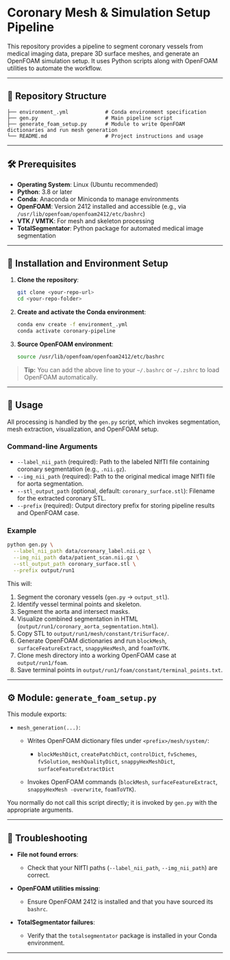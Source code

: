 # Coronary Mesh & Simulation Setup Pipeline

This repository provides a pipeline to segment coronary vessels from medical imaging data, prepare 3D surface meshes, and generate an OpenFOAM simulation setup. It uses Python scripts along with OpenFOAM utilities to automate the workflow.

---

## 📁 Repository Structure

```
├── environment_.yml            # Conda environment specification
├── gen.py                      # Main pipeline script
├── generate_foam_setup.py      # Module to write OpenFOAM dictionaries and run mesh generation
└── README.md                   # Project instructions and usage
```

---

## 🛠 Prerequisites

* **Operating System**: Linux (Ubuntu recommended)
* **Python**: 3.8 or later
* **Conda**: Anaconda or Miniconda to manage environments
* **OpenFOAM**: Version 2412 installed and accessible (e.g., via `/usr/lib/openfoam/openfoam2412/etc/bashrc`)
* **VTK / VMTK**: For mesh and skeleton processing
* **TotalSegmentator**: Python package for automated medical image segmentation

---

## 🔧 Installation and Environment Setup

1. **Clone the repository**:

   ```bash
   git clone <your-repo-url>
   cd <your-repo-folder>
   ```

2. **Create and activate the Conda environment**:

   ```bash
   conda env create -f environment_.yml
   conda activate coronary-pipeline
   ```

3. **Source OpenFOAM environment**:

   ```bash
   source /usr/lib/openfoam/openfoam2412/etc/bashrc
   ```

> **Tip:** You can add the above line to your `~/.bashrc` or `~/.zshrc` to load OpenFOAM automatically.

---

## 🚀 Usage

All processing is handled by the `gen.py` script, which invokes segmentation, mesh extraction, visualization, and OpenFOAM setup.

### Command-line Arguments

* `--label_nii_path` (required): Path to the labeled NIfTI file containing coronary segmentation (e.g., `.nii.gz`).
* `--img_nii_path` (required): Path to the original medical image NIfTI file for aorta segmentation.
* `--stl_output_path` (optional, default: `coronary_surface.stl`): Filename for the extracted coronary STL.
* `--prefix` (required): Output directory prefix for storing pipeline results and OpenFOAM case.

### Example

```bash
python gen.py \
  --label_nii_path data/coronary_label.nii.gz \
  --img_nii_path data/patient_scan.nii.gz \
  --stl_output_path coronary_surface.stl \
  --prefix output/run1
```

This will:

1. Segment the coronary vessels (`gen.py` → `output_stl`).
2. Identify vessel terminal points and skeleton.
3. Segment the aorta and intersect masks.
4. Visualize combined segmentation in HTML (`output/run1/coronary_aorta_segmentation.html`).
5. Copy STL to `output/run1/mesh/constant/triSurface/`.
6. Generate OpenFOAM dictionaries and run `blockMesh`, `surfaceFeatureExtract`, `snappyHexMesh`, and `foamToVTK`.
7. Clone mesh directory into a working OpenFOAM case at `output/run1/foam`.
8. Save terminal points in `output/run1/foam/constant/terminal_points.txt`.

---

## ⚙️ Module: `generate_foam_setup.py`

This module exports:

* `mesh_generation(...)`:

  * Writes OpenFOAM dictionary files under `<prefix>/mesh/system/`:

    * `blockMeshDict`, `createPatchDict`, `controlDict`, `fvSchemes`, `fvSolution`, `meshQualityDict`, `snappyHexMeshDict`, `surfaceFeatureExtractDict`
  * Invokes OpenFOAM commands (`blockMesh`, `surfaceFeatureExtract`, `snappyHexMesh -overwrite`, `foamToVTK`).

You normally do not call this script directly; it is invoked by `gen.py` with the appropriate arguments.

---

## 🐞 Troubleshooting

* **File not found errors**:

  * Check that your NIfTI paths (`--label_nii_path`, `--img_nii_path`) are correct.
* **OpenFOAM utilities missing**:

  * Ensure OpenFOAM 2412 is installed and that you have sourced its `bashrc`.
* **TotalSegmentator failures**:

  * Verify that the `totalsegmentator` package is installed in your Conda environment.

---


